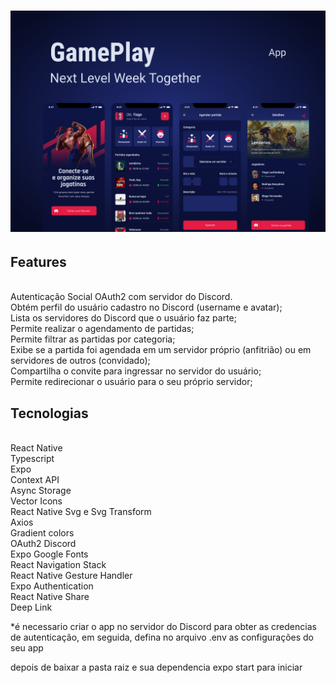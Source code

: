 <h1><img src="cover.png"/></h1>

<b><h2>Features</h2></b></br>
Autenticação Social OAuth2 com servidor do Discord.</br>
Obtém perfil do usuário cadastro no Discord (username e avatar);</br>
Lista os servidores do Discord que o usuário faz parte;</br>
Permite realizar o agendamento de partidas;</br>
Permite filtrar as partidas por categoria;</br>
Exibe se a partida foi agendada em um servidor próprio (anfitrião) ou em servidores de outros (convidado);</br>
Compartilha o convite para ingressar no servidor do usuário;</br>
Permite redirecionar o usuário para o seu próprio servidor;</br>

<b><h2>Tecnologias</h2></b></br>
 React Native</br>
 Typescript</br>
 Expo</br>
 Context API</br>
 Async Storage</br>
 Vector Icons</br>
 React Native Svg e Svg Transform</br>
 Axios</br>
 Gradient colors</br>
 OAuth2 Discord</br>
 Expo Google Fonts</br>
 React Navigation Stack</br>
 React Native Gesture Handler</br>
 Expo Authentication</br>
 React Native Share</br>
 Deep Link</br>
 
 
*é necessario criar o app no servidor do Discord para obter as credencias de autenticação, em seguida, defina no arquivo .env as configurações do seu app 

depois de baixar a pasta raiz e sua dependencia expo start para iniciar
 
